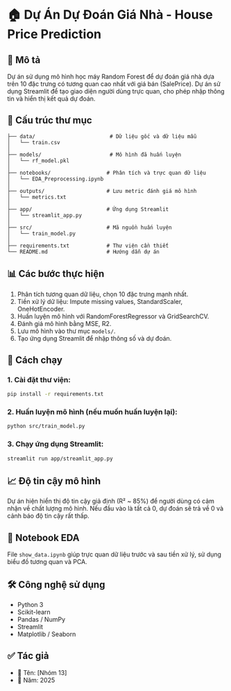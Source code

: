 # 🏠 Dự Án Dự Đoán Giá Nhà - House Price Prediction

## 📌 Mô tả

Dự án sử dụng mô hình học máy Random Forest để dự đoán giá nhà dựa trên 10 đặc trưng có tương quan cao nhất với giá bán (SalePrice). Dự án sử dụng Streamlit để tạo giao diện người dùng trực quan, cho phép nhập thông tin và hiển thị kết quả dự đoán.

## 📁 Cấu trúc thư mục

```
├── data/                        # Dữ liệu gốc và dữ liệu mẫu
│   └── train.csv
│
├── models/                      # Mô hình đã huấn luyện
│   └── rf_model.pkl
│
├── notebooks/                  # Phân tích và trực quan dữ liệu
│   └── EDA_Preprocessing.ipynb
│
├── outputs/                    # Lưu metric đánh giá mô hình
│   └── metrics.txt
│
├── app/                        # Ứng dụng Streamlit
│   └── streamlit_app.py
│
├── src/                        # Mã nguồn huấn luyện
│   └── train_model.py
│
├── requirements.txt            # Thư viện cần thiết
└── README.md                   # Hướng dẫn dự án
```

## 📊 Các bước thực hiện

1. Phân tích tương quan dữ liệu, chọn 10 đặc trưng mạnh nhất.
2. Tiền xử lý dữ liệu: Impute missing values, StandardScaler, OneHotEncoder.
3. Huấn luyện mô hình với RandomForestRegressor và GridSearchCV.
4. Đánh giá mô hình bằng MSE, R2.
5. Lưu mô hình vào thư mục `models/`.
6. Tạo ứng dụng Streamlit để nhập thông số và dự đoán.

## 🚀 Cách chạy

### 1. Cài đặt thư viện:

```bash
pip install -r requirements.txt
```

### 2. Huấn luyện mô hình (nếu muốn huấn luyện lại):

```bash
python src/train_model.py
```

### 3. Chạy ứng dụng Streamlit:

```bash
streamlit run app/streamlit_app.py
```

## 📈 Độ tin cậy mô hình

Dự án hiện hiển thị độ tin cậy giả định (R² \~ 85%) để người dùng có cảm nhận về chất lượng mô hình. Nếu đầu vào là tất cả 0, dự đoán sẽ trả về 0 và cảnh báo độ tin cậy rất thấp.

## 🧪 Notebook EDA

File `show_data.ipynb` giúp trực quan dữ liệu trước và sau tiền xử lý, sử dụng biểu đồ tương quan và PCA.

## 🛠 Công nghệ sử dụng

* Python 3
* Scikit-learn
* Pandas / NumPy
* Streamlit
* Matplotlib / Seaborn

## ✅ Tác giả

* 💼 Tên: \[Nhóm 13]
* 📅 Năm: 2025
